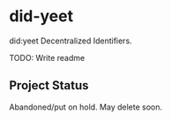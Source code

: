 # did-yeet

did:yeet Decentralized Identifiers.

TODO: Write readme

## Project Status

Abandoned/put on hold. May delete soon.

